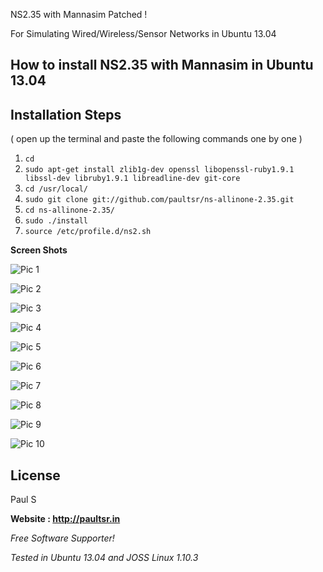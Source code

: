 NS2.35 with Mannasim Patched !

For Simulating Wired/Wireless/Sensor Networks in Ubuntu 13.04

How to install NS2.35 with Mannasim in Ubuntu 13.04
-----------------------------------------------------------------------

## Installation Steps  
( open up the terminal and paste the following commands one by one )

1. `cd`
2. `sudo apt-get install zlib1g-dev openssl libopenssl-ruby1.9.1 libssl-dev libruby1.9.1 libreadline-dev git-core`
3. `cd /usr/local/`
4. `sudo git clone git://github.com/paultsr/ns-allinone-2.35.git`
5. `cd ns-allinone-2.35/`
6. `sudo ./install`
7. `source /etc/profile.d/ns2.sh`

**Screen Shots**

![Pic 1](http://paultsr.in/images/mannasim/ns1.png)

![Pic 2](http://paultsr.in/images/mannasim/ns2.png)

![Pic 3](http://paultsr.in/images/mannasim/ns3.png)

![Pic 4](http://paultsr.in/images/mannasim/ns4.png)

![Pic 5](http://paultsr.in/images/mannasim/ns5.png)

![Pic 6](http://paultsr.in/images/mannasim/ns6.png)

![Pic 7](http://paultsr.in/images/mannasim/ns7.png)

![Pic 8](http://paultsr.in/images/mannasim/ns8.png)

![Pic 9](http://paultsr.in/images/mannasim/ns9.png)

![Pic 10](http://paultsr.in/images/mannasim/ns10.png)



License
-

Paul S

**Website : http://paultsr.in**

*Free Software Supporter!*

*Tested in Ubuntu 13.04 and JOSS Linux 1.10.3*
